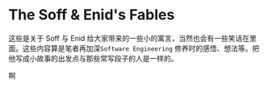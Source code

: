 # The Soff & Enid's Fables


这些是关于 Soff 与 Enid 给大家带来的一些小的寓言，当然也会有一些笑话在里面。这些内容算是笔者再加深`Software Engineering` 修养时的感悟、想法等。把他写成小故事的出发点与那些常写段子的人是一样的。

啊